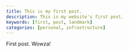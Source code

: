 ```yaml
---
title: This is my first post.
description: This is my website's first post.
keywords: [first, post, landmark]
categories: [personal, infrastructure]
---
```


First post. Wowza!
